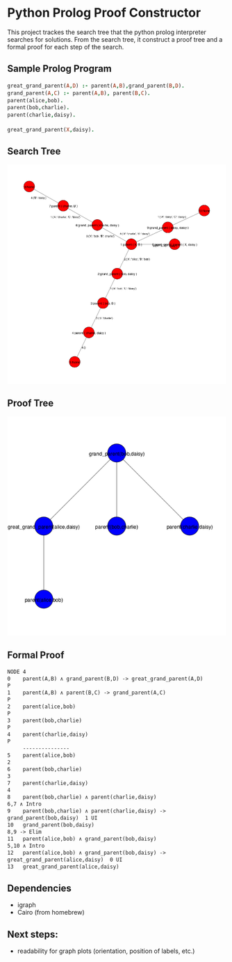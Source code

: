 

# Python Prolog Proof Constructor
This project trackes the search tree that the python prolog interpreter searches for solutions. From the search tree, it construct a proof tree and a formal proof for each step of the search.
## Sample Prolog Program
```prolog
great_grand_parent(A,D) :- parent(A,B),grand_parent(B,D).
grand_parent(A,C) :- parent(A,B), parent(B,C).
parent(alice,bob).
parent(bob,charlie).
parent(charlie,daisy).

great_grand_parent(X,daisy).
```
## Search Tree
![](/images/test5_plot.png)

## Proof Tree
![](/images/test5_tree4.png)
## Formal Proof

```
NODE 4
0    parent(A,B) ∧ grand_parent(B,D) -> great_grand_parent(A,D)       	    P
1    parent(A,B) ∧ parent(B,C) -> grand_parent(A,C)                   	    P
2    parent(alice,bob)                                                	    P
3    parent(bob,charlie)                                              	    P
4    parent(charlie,daisy)                                            	    P
     ---------------
5    parent(alice,bob)                                                	    2
6    parent(bob,charlie)                                              	    3
7    parent(charlie,daisy)                                            	    4
8    parent(bob,charlie) ∧ parent(charlie,daisy)                      	6,7 ∧ Intro
9    parent(bob,charlie) ∧ parent(charlie,daisy) -> grand_parent(bob,daisy)	 1 UI
10   grand_parent(bob,daisy)                                          	8,9 -> Elim
11   parent(alice,bob) ∧ grand_parent(bob,daisy)                      	5,10 ∧ Intro
12   parent(alice,bob) ∧ grand_parent(bob,daisy) -> great_grand_parent(alice,daisy)	 0 UI
13   great_grand_parent(alice,daisy)   
```
## Dependencies
 * igraph
 * Cairo (from homebrew)
 


## Next steps:
 * readability for graph plots (orientation, position of labels, etc.)


<!--- # April 9 Update
limitation: does not support recursion.
 -->

